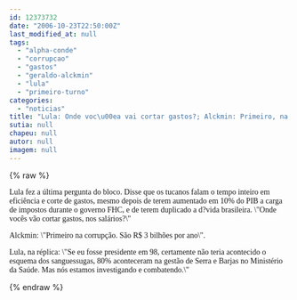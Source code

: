 ```yaml
---
id: 12373732
date: "2006-10-23T22:50:00Z"
last_modified_at: null
tags:
  - "alpha-conde"
  - "corrupcao"
  - "gastos"
  - "geraldo-alckmin"
  - "lula"
  - "primeiro-turno"
categories:
  - "noticias"
title: "Lula: Onde voc\u00ea vai cortar gastos?; Alckmin: Primeiro, na corrup\u00e7\u00e3o"
sutia: null
chapeu: null
autor: null
imagem: null
---
```

{% raw %}
<p><P><FONT face=Verdana>Lula fez a última pergunta do bloco. Disse que os tucanos falam o tempo inteiro em eficiência e corte de gastos, mesmo depois de terem aumentado em 10% do PIB a carga de impostos durante o governo FHC, e de terem duplicado a d?vida brasileira. \"Onde vocês vão cortar gastos, nos salários?\"</FONT></P></p>
<p><P><FONT face=Verdana>Alckmin: \"Primeiro na corrupção. São R$ 3 bilhões por ano\".</FONT></P></p>
<p><P><FONT face=Verdana>Lula, na réplica: \"Se eu fosse presidente em 98, certamente não teria acontecido o esquema dos sanguessugas, 80% aconteceram na gestão de Serra e Barjas no Ministério da Saúde. Mas nós estamos investigando e combatendo.\"</FONT></P> </p>
{% endraw %}